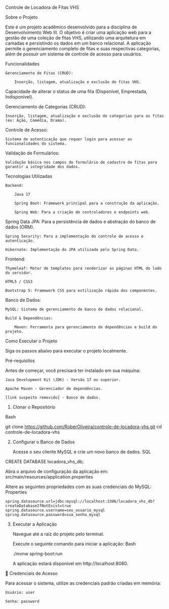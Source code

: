 Controle de Locadora de Fitas VHS

Sobre o Projeto

Este é um projeto acadêmico desenvolvido para a disciplina de Desenvolvimento Web III. O objetivo é criar uma aplicação web para a gestão de uma coleção de fitas VHS, utilizando uma arquitetura em camadas e persistindo os dados em um banco relacional. A aplicação permite o gerenciamento completo de fitas e suas respectivas categorias, além de possuir um sistema de controle de acesso para usuários.

Funcionalidades

    Gerenciamento de Fitas (CRUD):

        Inserção, listagem, atualização e exclusão de fitas VHS.

Capacidade de alterar o status de uma fita (Disponível, Emprestada, Indisponível).

Gerenciamento de Categorias (CRUD):

    Inserção, listagem, atualização e exclusão de categorias para as fitas (ex: Ação, Comédia, Drama).

Controle de Acesso:

    Sistema de autenticação que requer login para acessar as funcionalidades do sistema.

Validação de Formulários:

    Validação básica nos campos do formulário de cadastro de fitas para garantir a integridade dos dados.

Tecnologias Utilizadas

    Backend:

        Java 17

        Spring Boot: Framework principal para a construção da aplicação.

        Spring Web: Para a criação de controladores e endpoints web.

Spring Data JPA: Para a persistência de dados e abstração do banco de dados (ORM).

    Spring Security: Para a implementação do controle de acesso e autenticação.

    Hibernate: Implementação do JPA utilizada pelo Spring Data.

Frontend:

    Thymeleaf: Motor de templates para renderizar as páginas HTML do lado do servidor.

    HTML5 / CSS3

    Bootstrap 5: Framework CSS para estilização rápida dos componentes.

Banco de Dados:

    MySQL: Sistema de gerenciamento de banco de dados relacional.

    Build & Dependências:

        Maven: Ferramenta para gerenciamento de dependências e build do projeto.

Como Executar o Projeto

Siga os passos abaixo para executar o projeto localmente.

Pré-requisitos

Antes de começar, você precisará ter instalado em sua máquina:

    Java Development Kit (JDK) - Versão 17 ou superior.

    Apache Maven - Gerenciador de dependências.

    [link suspeito removido] - Banco de dados.

1. Clonar o Repositório

Bash

git clone https://github.com/RoberOliveira/controle-de-locadora-vhs.git
cd controle-de-locadora-vhs

2. Configurar o Banco de Dados

    Acesse o seu cliente MySQL e crie um novo banco de dados.
    SQL

CREATE DATABASE locadora_vhs_db;

Abra o arquivo de configuração da aplicação em:
src/main/resources/application.properties

Altere as seguintes propriedades com as suas credenciais do MySQL:
Properties

    spring.datasource.url=jdbc:mysql://localhost:3306/locadora_vhs_db?createDatabaseIfNotExist=true
    spring.datasource.username=seu_usuario_mysql
    spring.datasource.password=sua_senha_mysql

3. Executar a Aplicação

    Navegue até a raiz do projeto pelo terminal.

    Execute o seguinte comando para iniciar a aplicação:
    Bash

    ./mvnw spring-boot:run

    A aplicação estará disponível em http://localhost:8080.

🔑 Credenciais de Acesso

Para acessar o sistema, utilize as credenciais padrão criadas em memória:

    Usuário: user

    Senha: password